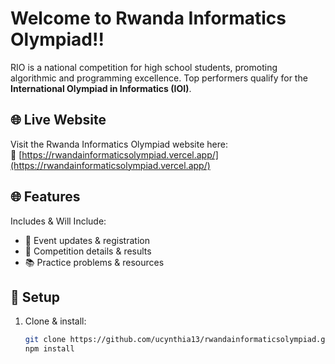 # Welcome to Rwanda Informatics Olympiad!!

RIO is a national competition for high school students, promoting algorithmic and programming excellence. Top performers qualify for the **International Olympiad in Informatics (IOI)**.  

## 🌐 Live Website

Visit the Rwanda Informatics Olympiad website here:  
🔗 [https://rwandainformaticsolympiad.vercel.app/](https://rwandainformaticsolympiad.vercel.app/)


## 🌐 Features  
Includes & Will Include: 
- 📢 Event updates & registration  
- 🏅 Competition details & results  
- 📚 Practice problems & resources  

## 🔧 Setup  
1. Clone & install:  
   ```sh
   git clone https://github.com/ucynthia13/rwandainformaticsolympiad.git && cd rwandainformaticsolympiad
   npm install

